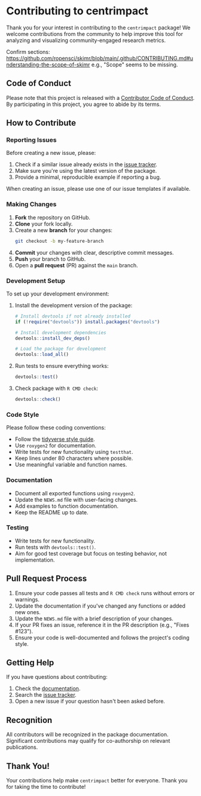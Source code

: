 # Contributing to centrimpact

Thank you for your interest in contributing to the `centrimpact` package! We welcome contributions from the community to help improve this tool for analyzing and visualizing community-engaged research metrics.

Confirm sections: https://github.com/ropensci/skimr/blob/main/.github/CONTRIBUTING.md#understanding-the-scope-of-skimr e.g., "Scope" seems to be missing.

## Code of Conduct

Please note that this project is released with a [Contributor Code of Conduct](https://ropensci.org/code-of-conduct/). By participating in this project, you agree to abide by its terms.

## How to Contribute

### Reporting Issues

Before creating a new issue, please:

1. Check if a similar issue already exists in the [issue tracker](https://github.com/CENTR-IMPACT/centrimpact/issues).
2. Make sure you're using the latest version of the package.
3. Provide a minimal, reproducible example if reporting a bug.

When creating an issue, please use one of our issue templates if available.

### Making Changes

1. **Fork** the repository on GitHub.
2. **Clone** your fork locally.
3. Create a new **branch** for your changes:
   ```bash
   git checkout -b my-feature-branch
   ```
4. **Commit** your changes with clear, descriptive commit messages.
5. **Push** your branch to GitHub.
6. Open a **pull request** (PR) against the `main` branch.

### Development Setup

To set up your development environment:

1. Install the development version of the package:
   ```r
   # Install devtools if not already installed
   if (!require("devtools")) install.packages("devtools")
   
   # Install development dependencies
   devtools::install_dev_deps()
   
   # Load the package for development
   devtools::load_all()
   ```

2. Run tests to ensure everything works:
   ```r
   devtools::test()
   ```

3. Check package with `R CMD check`:
   ```r
   devtools::check()
   ```

### Code Style

Please follow these coding conventions:

- Follow the [tidyverse style guide](https://style.tidyverse.org/).
- Use `roxygen2` for documentation.
- Write tests for new functionality using `testthat`.
- Keep lines under 80 characters where possible.
- Use meaningful variable and function names.

### Documentation

- Document all exported functions using `roxygen2`.
- Update the `NEWS.md` file with user-facing changes.
- Add examples to function documentation.
- Keep the README up to date.

### Testing

- Write tests for new functionality.
- Run tests with `devtools::test()`.
- Aim for good test coverage but focus on testing behavior, not implementation.

## Pull Request Process

1. Ensure your code passes all tests and `R CMD check` runs without errors or warnings.
2. Update the documentation if you've changed any functions or added new ones.
3. Update the `NEWS.md` file with a brief description of your changes.
4. If your PR fixes an issue, reference it in the PR description (e.g., "Fixes #123").
5. Ensure your code is well-documented and follows the project's coding style.

## Getting Help

If you have questions about contributing:

1. Check the [documentation](https://centr-impact.github.io/centrimpact/).
2. Search the [issue tracker](https://github.com/CENTR-IMPACT/centrimpact/issues).
3. Open a new issue if your question hasn't been asked before.

## Recognition

All contributors will be recognized in the package documentation. Significant contributions may qualify for co-authorship on relevant publications.

## Thank You!

Your contributions help make `centrimpact` better for everyone. Thank you for taking the time to contribute!
